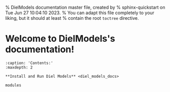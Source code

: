 % DielModels documentation master file, created by
% sphinx-quickstart on Tue Jun 27 10:04:10 2023.
% You can adapt this file completely to your liking, but it should at least
% contain the root `toctree` directive.

# Welcome to DielModels's documentation!

```{toctree}
:caption: 'Contents:'
:maxdepth: 2

**Install and Run Diel Models** <diel_models_docs>

modules
```
